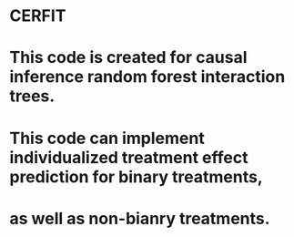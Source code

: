 # CERFIT
# This code is created for causal inference random forest interaction trees.
# This code can implement individualized treatment effect prediction for binary treatments,
# as well as non-bianry treatments. 
